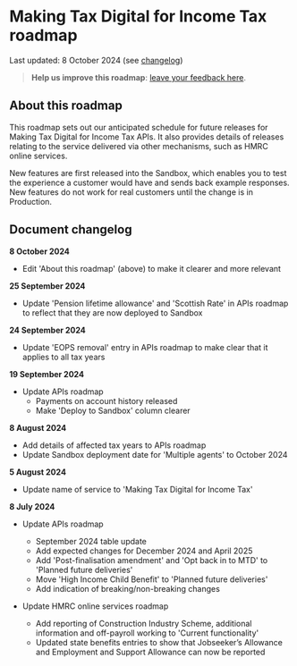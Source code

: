 
# Making Tax Digital for Income Tax roadmap 

Last updated: 8 October 2024 (see [changelog](#document-changelog))

> **Help us improve this roadmap**: [leave your feedback here](https://docs.google.com/forms/d/e/1FAIpQLSe9jb0WCXWO9yt6zLBTKZLSK2oiTQcGPD96CTiwnQF0QxH5Tw/viewform).

## About this roadmap

This roadmap sets out our anticipated schedule for future releases for Making Tax Digital for Income Tax APIs. It also provides details of releases relating to the service delivered via other mechanisms, such as HMRC online services.

New features are first released into the Sandbox, which enables you to test the experience a customer would have and sends back example responses. New features do not work for real customers until the change is in Production.

## Document changelog

**8 October 2024**

- Edit 'About this roadmap' (above) to make it clearer and more relevant

**25 September 2024**

- Update 'Pension lifetime allowance' and 'Scottish Rate' in APIs roadmap to reflect that they are now deployed to Sandbox

**24 September 2024**

- Update 'EOPS removal' entry in APIs roadmap to make clear that it applies to all tax years

**19 September 2024**

- Update APIs roadmap
	- Payments on account history released
	- Make 'Deploy to Sandbox' column clearer

**8 August 2024**

- Add details of affected tax years to APIs roadmap
- Update Sandbox deployment date for 'Multiple agents' to October 2024

**5 August 2024**

- Update name of service to 'Making Tax Digital for Income Tax'

**8 July 2024**

- Update APIs roadmap
	- September 2024 table update
	- Add expected changes for December 2024 and April 2025
	- Add 'Post-finalisation amendment' and 'Opt back in to MTD' to 'Planned future deliveries'
	- Move 'High Income Child Benefit' to 'Planned future deliveries'
	- Add indication of breaking/non-breaking changes

- Update HMRC online services roadmap
	- Add reporting of Construction Industry Scheme, additional information and off-payroll working to 'Current functionality'
	- Updated state benefits entries to show that Jobseeker’s Allowance and Employment and Support Allowance can now be reported
